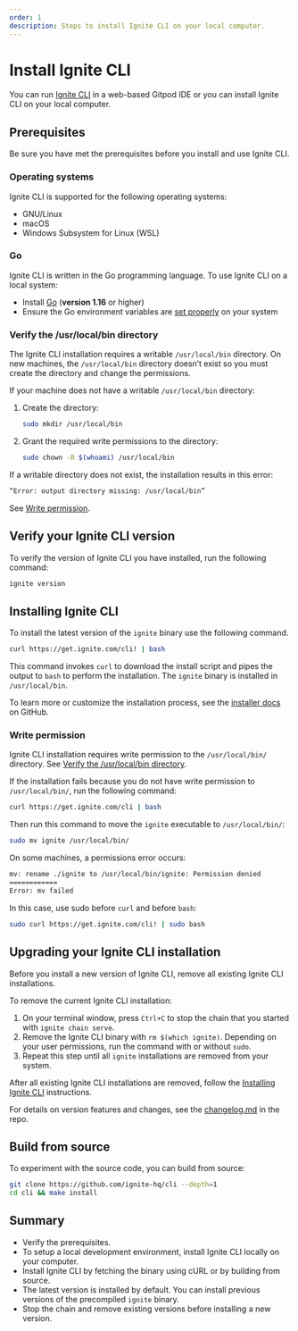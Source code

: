 ```yaml
---
order: 1
description: Steps to install Ignite CLI on your local computer.
---
```


# Install Ignite CLI 

You can run [Ignite CLI](https://github.com/ignite-hq/cli) in a web-based Gitpod IDE or you can install Ignite CLI on your local computer.

## Prerequisites

Be sure you have met the prerequisites before you install and use Ignite CLI.

### Operating systems

Ignite CLI is supported for the following operating systems:

- GNU/Linux
- macOS
- Windows Subsystem for Linux (WSL)

### Go

Ignite CLI is written in the Go programming language. To use Ignite CLI on a local system:

- Install [Go](https://golang.org/doc/install) (**version 1.16** or higher)
- Ensure the Go environment variables are [set properly](https://golang.org/doc/gopath_code#GOPATH) on your system

### Verify the /usr/local/bin directory

The Ignite CLI installation requires a writable `/usr/local/bin` directory. On new machines, the `/usr/local/bin` directory doesn’t exist so you must create the directory and change the permissions.

If your machine does not have a writable `/usr/local/bin` directory:

1. Create the directory:

   ```bash
   sudo mkdir /usr/local/bin
   ```

1. Grant the required write permissions to the directory:

   ```bash
   sudo chown -R $(whoami) /usr/local/bin
   ```

If a writable directory does not exist, the installation results in this error:

   ```bash
   “Error: output directory missing: /usr/local/bin”
   ```

See [Write permission](#write-permission).

## Verify your Ignite CLI version

To verify the version of Ignite CLI you have installed, run the following command:

```sh
ignite version
```

## Installing Ignite CLI

To install the latest version of the `ignite` binary use the following command.

```bash
curl https://get.ignite.com/cli! | bash
```

This command invokes `curl` to download the install script and pipes the output to `bash` to perform the installation. The `ignite` binary is installed in `/usr/local/bin`.

To learn more or customize the installation process, see the [installer docs](https://github.com/ignite-hq/installer) on GitHub.

### Write permission

Ignite CLI installation requires write permission to the `/usr/local/bin/` directory. See [Verify the /usr/local/bin directory](#verify-the-usrlocalbin-directory). 

If the installation fails because you do not have write permission to `/usr/local/bin/`, run the following command:

```bash
curl https://get.ignite.com/cli | bash
```

Then run this command to move the `ignite` executable to `/usr/local/bin/`:

```bash
sudo mv ignite /usr/local/bin/
```

On some machines, a permissions error occurs:

```bash
mv: rename ./ignite to /usr/local/bin/ignite: Permission denied
============
Error: mv failed
```

In this case, use sudo before `curl` and before `bash`:

```bash
sudo curl https://get.ignite.com/cli! | sudo bash
```

## Upgrading your Ignite CLI installation

Before you install a new version of Ignite CLI, remove all existing Ignite CLI installations.

To remove the current Ignite CLI installation:

1. On your terminal window, press `Ctrl+C` to stop the chain that you started with `ignite chain serve`.
1. Remove the Ignite CLI binary with `rm $(which ignite)`.
   Depending on your user permissions, run the command with or without `sudo`.
1. Repeat this step until all `ignite` installations are removed from your system.

After all existing Ignite CLI installations are removed, follow the  [Installing Ignite CLI](#installing-ignite-cli) instructions.

For details on version features and changes, see the [changelog.md](https://github.com/ignite-hq/cli/blob/develop/changelog.md) in the repo.

## Build from source

To experiment with the source code, you can build from source:

```bash
git clone https://github.com/ignite-hq/cli --depth=1
cd cli && make install
```

## Summary

- Verify the prerequisites.
- To setup a local development environment, install Ignite CLI locally on your computer.
- Install Ignite CLI by fetching the binary using cURL or by building from source.
- The latest version is installed by default. You can install previous versions of the precompiled `ignite` binary.
- Stop the chain and remove existing versions before installing a new version.
